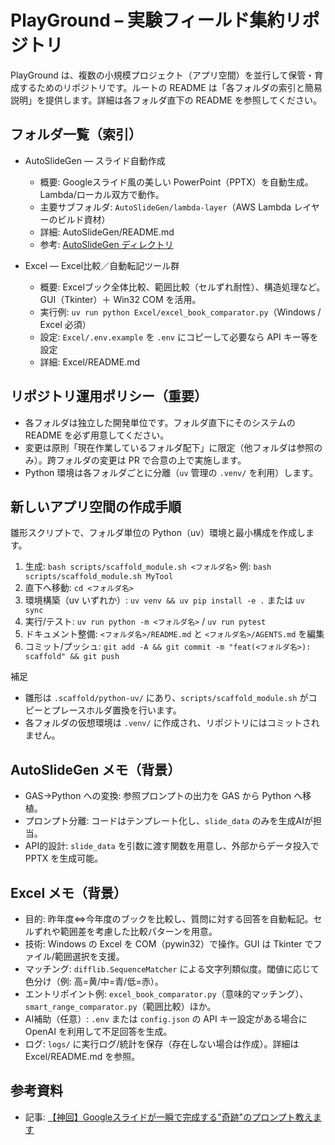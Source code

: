 # PlayGround – 実験フィールド集約リポジトリ

PlayGround は、複数の小規模プロジェクト（アプリ空間）を並行して保管・育成するためのリポジトリです。ルートの README は「各フォルダの索引と簡易説明」を提供します。詳細は各フォルダ直下の README を参照してください。

## フォルダ一覧（索引）
- AutoSlideGen — スライド自動作成
  - 概要: Googleスライド風の美しい PowerPoint（PPTX）を自動生成。Lambda/ローカル双方で動作。
  - 主要サブフォルダ: `AutoSlideGen/lambda-layer`（AWS Lambda レイヤーのビルド資材）
  - 詳細: AutoSlideGen/README.md
  - 参考: [AutoSlideGen ディレクトリ](https://github.com/tudoumono/PlayGround/tree/main/AutoSlideGen)

- Excel — Excel比較／自動転記ツール群
  - 概要: Excelブック全体比較、範囲比較（セルずれ耐性）、構造処理など。GUI（Tkinter）＋ Win32 COM を活用。
  - 実行例: `uv run python Excel/excel_book_comparator.py`（Windows / Excel 必須）
  - 設定: `Excel/.env.example` を `.env` にコピーして必要なら API キー等を設定
  - 詳細: Excel/README.md

## リポジトリ運用ポリシー（重要）
- 各フォルダは独立した開発単位です。フォルダ直下にそのシステムの README を必ず用意してください。
- 変更は原則「現在作業しているフォルダ配下」に限定（他フォルダは参照のみ）。跨フォルダの変更は PR で合意の上で実施します。
- Python 環境は各フォルダごとに分離（`uv` 管理の `.venv/` を利用）します。

## 新しいアプリ空間の作成手順
雛形スクリプトで、フォルダ単位の Python（uv）環境と最小構成を作成します。

1. 生成: `bash scripts/scaffold_module.sh <フォルダ名>` 例: `bash scripts/scaffold_module.sh MyTool`
2. 直下へ移動: `cd <フォルダ名>`
3. 環境構築（uv いずれか）: `uv venv && uv pip install -e .` または `uv sync`
4. 実行/テスト: `uv run python -m <フォルダ名>` / `uv run pytest`
5. ドキュメント整備: `<フォルダ名>/README.md` と `<フォルダ名>/AGENTS.md` を編集
6. コミット/プッシュ: `git add -A && git commit -m "feat(<フォルダ名>): scaffold" && git push`

補足
- 雛形は `.scaffold/python-uv/` にあり、`scripts/scaffold_module.sh` がコピーとプレースホルダ置換を行います。
- 各フォルダの仮想環境は `.venv/` に作成され、リポジトリにはコミットされません。

## AutoSlideGen メモ（背景）
- GAS→Python への変換: 参照プロンプトの出力を GAS から Python へ移植。
- プロンプト分離: コードはテンプレート化し、`slide_data` のみを生成AIが担当。
- API的設計: `slide_data` を引数に渡す関数を用意し、外部からデータ投入で PPTX を生成可能。

## Excel メモ（背景）
- 目的: 昨年度⇔今年度のブックを比較し、質問に対する回答を自動転記。セルずれや範囲差を考慮した比較パターンを用意。
- 技術: Windows の Excel を COM（pywin32）で操作。GUI は Tkinter でファイル/範囲選択を支援。
- マッチング: `difflib.SequenceMatcher` による文字列類似度。閾値に応じて色分け（例: 高=黄/中=青/低=赤）。
- エントリポイント例: `excel_book_comparator.py`（意味的マッチング）、`smart_range_comparator.py`（範囲比較）ほか。
- AI補助（任意）: `.env` または `config.json` の API キー設定がある場合に OpenAI を利用して不足回答を生成。
- ログ: `logs/` に実行ログ/統計を保存（存在しない場合は作成）。詳細は Excel/README.md を参照。

## 参考資料
- 記事: [【神回】Googleスライドが一瞬で完成する"奇跡"のプロンプト教えます](https://note.com/majin_108/n/n39235bcacbfc)
